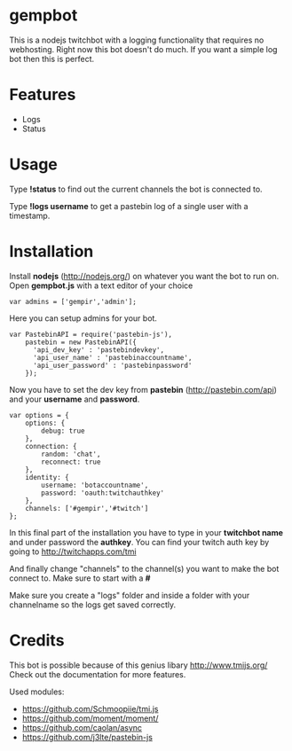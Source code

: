 # gempbot
This is a nodejs twitchbot with a logging functionality that requires no webhosting.
Right now this bot doesn't do much. If you want a simple log bot then this is perfect. 

# Features
- Logs
- Status

# Usage

Type **!status** to find out the current channels the bot is connected to.

Type **!logs username** to get a pastebin log of a single user with a timestamp.


# Installation
Install **nodejs** (http://nodejs.org/) on whatever you want the bot to run on.
Open **gempbot.js** with a text editor of your choice


    var admins = ['gempir','admin'];
    
    
Here you can setup admins for your bot. 


    var PastebinAPI = require('pastebin-js'),
        pastebin = new PastebinAPI({
          'api_dev_key' : 'pastebindevkey',
          'api_user_name' : 'pastebinaccountname',
          'api_user_password' : 'pastebinpassword'
        });
    
    
Now you have to set the dev key from **pastebin** (http://pastebin.com/api) and your **username** and **password**.

    var options = {
        options: {
            debug: true
        },
        connection: {
            random: 'chat',
            reconnect: true
        },
        identity: {
            username: 'botaccountname',
            password: 'oauth:twitchauthkey'
        },
        channels: ['#gempir','#twitch']
    };
    
In this final part of the installation you have to type in your **twitchbot name** and under password the **authkey**.
You can find your twitch auth key by going to http://twitchapps.com/tmi
  
And finally change "channels" to the channel(s) you want to make the bot connect to.
Make sure to start with a **#**

Make sure you create a "logs" folder and inside a folder with your channelname so the logs get saved correctly.

# Credits 

This bot is possible because of this genius libary http://www.tmijs.org/
Check out the documentation for more features.

Used modules:
- https://github.com/Schmoopiie/tmi.js
- https://github.com/moment/moment/
- https://github.com/caolan/async
- https://github.com/j3lte/pastebin-js

